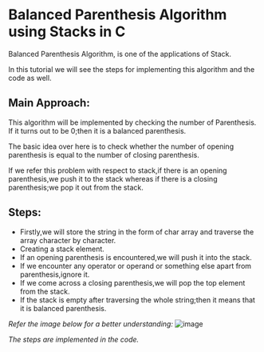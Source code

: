 
# Balanced Parenthesis Algorithm using Stacks in C

Balanced Parenthesis Algorithm, is one of the applications of Stack.

In this tutorial we will see the steps for implementing this algorithm and the code as well.

## Main Approach:
This algorithm will be implemented by checking the number of Parenthesis. 
If it turns out to be 0;then it is a balanced parenthesis.

The basic idea over here is to check whether the number of opening parenthesis is equal to the number of closing parenthesis.

If we refer this problem with respect to stack,if there is an opening parenthesis,we push it to the stack
whereas if there is a closing parenthesis;we pop it out from the stack.

## Steps:
- Firstly,we will store the string in the form of char array and 
  traverse the array character by character.
- Creating a stack element.
- If an opening parenthesis is encountered,we will push it into the stack.
- If we encounter any operator or operand or something else apart from parenthesis,ignore it.
- If we come across a closing parenthesis,we will pop the top element from the stack.
- If the stack is empty after traversing the whole string;then it means that it is balanced parenthesis.

*Refer the image below for a better understanding:*
![image](https://drive.google.com/uc?id=1sTQMjKdggOEA67e46vFrChd1y11I1xm_)

*The steps are implemented in the code.*